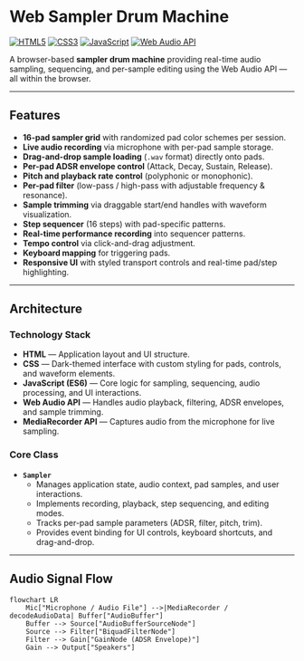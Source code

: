 # Web Sampler Drum Machine

[![HTML5](https://img.shields.io/badge/HTML5-E34F26?logo=html5&logoColor=white)](https://developer.mozilla.org/en-US/docs/Web/Guide/HTML/HTML5)
[![CSS3](https://img.shields.io/badge/CSS3-1572B6?logo=css3&logoColor=white)](https://developer.mozilla.org/en-US/docs/Web/CSS)
[![JavaScript](https://img.shields.io/badge/JavaScript-ES6%2B-F7DF1E?logo=javascript&logoColor=black)](https://developer.mozilla.org/en-US/docs/Web/JavaScript)
[![Web Audio API](https://img.shields.io/badge/Web%20Audio%20API-Enabled-blue)](https://developer.mozilla.org/en-US/docs/Web/API/Web_Audio_API)

A browser-based **sampler drum machine** providing real-time audio sampling, sequencing, and per-sample editing using the Web Audio API — all within the browser.

---

## Features

- **16-pad sampler grid** with randomized pad color schemes per session.
- **Live audio recording** via microphone with per-pad sample storage.
- **Drag-and-drop sample loading** (`.wav` format) directly onto pads.
- **Per-pad ADSR envelope control** (Attack, Decay, Sustain, Release).
- **Pitch and playback rate control** (polyphonic or monophonic).
- **Per-pad filter** (low-pass / high-pass with adjustable frequency & resonance).
- **Sample trimming** via draggable start/end handles with waveform visualization.
- **Step sequencer** (16 steps) with pad-specific patterns.
- **Real-time performance recording** into sequencer patterns.
- **Tempo control** via click-and-drag adjustment.
- **Keyboard mapping** for triggering pads.
- **Responsive UI** with styled transport controls and real-time pad/step highlighting.

---

## Architecture

### Technology Stack
- **HTML** — Application layout and UI structure.
- **CSS** — Dark-themed interface with custom styling for pads, controls, and waveform elements.
- **JavaScript (ES6)** — Core logic for sampling, sequencing, audio processing, and UI interactions.
- **Web Audio API** — Handles audio playback, filtering, ADSR envelopes, and sample trimming.
- **MediaRecorder API** — Captures audio from the microphone for live sampling.

### Core Class
- **`Sampler`**
  - Manages application state, audio context, pad samples, and user interactions.
  - Implements recording, playback, step sequencing, and editing modes.
  - Tracks per-pad sample parameters (ADSR, filter, pitch, trim).
  - Provides event binding for UI controls, keyboard shortcuts, and drag-and-drop.

---

## Audio Signal Flow

```mermaid
flowchart LR
    Mic["Microphone / Audio File"] -->|MediaRecorder / decodeAudioData| Buffer["AudioBuffer"]
    Buffer --> Source["AudioBufferSourceNode"]
    Source --> Filter["BiquadFilterNode"]
    Filter --> Gain["GainNode (ADSR Envelope)"]
    Gain --> Output["Speakers"]
```